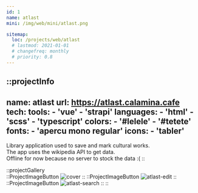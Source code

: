```yaml
---
id: 1
name: atlast
mini: /img/web/mini/atlast.png

sitemap:
  loc: /projects/web/atlast
  # lastmod: 2021-01-01
  # changefreq: monthly
  # priority: 0.8
---
```


::projectInfo
---
name: atlast
url: https://atlast.calamina.cafe
tech: 
    tools:
      - 'vue'
      - 'strapi'
    languages:
      - 'html'
      - 'scss'
      - 'typescript'
    colors:
      - '#lelele'
      - '#tetete'
    fonts:
      - 'apercu mono regular'
    icons:
      - 'tabler'
---
Library application used to save and mark cultural works.\
The app uses the wikipedia API to get data.\
Offline for now because no server to stock the data :(
::

::projectGallery  
  ::ProjectImageButton
    ![cover](/img/web/atlast.png)
  ::
  ::ProjectImageButton
    ![atlast-edit](/img/web/atlast/atlast-edit.png)
  ::
  ::ProjectImageButton
    ![atlast-search](/img/web/atlast/atlast-search.png)
  :: 
::

<!-- 
::projectFeatures
- Authentication with JWT token
- Custom notification & alert
- Interface customization
- Wikipedia API for search and data
- User search and library compare
:: -->
